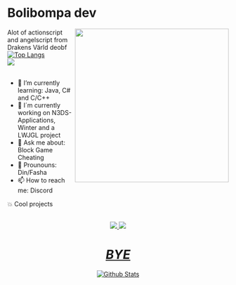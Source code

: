 

# Bolibompa dev #

<img align='right' src='https://github.com/pvpb0t/pvpb0t/blob/main/flux.png?raw=true' width='350"'>

Alot of actionscript and angelscript from Drakens Värld deobf<br>
[![Top Langs](https://github-readme-stats.vercel.app/api/top-langs/?username=pvpb0t&layout=compact&theme=tokyonight)](https://github.com/anuraghazra/github-readme-stats)<br>
![](https://komarev.com/ghpvc/?username=pvpb0t&color=blueviolet)<br>
<br>

- 🌱 I’m currently learning: Java, C# and C/C++
- 🔏 I´m currently working on N3DS-Applications, Winter and a LWJGL project
- 💬 Ask me about: Block Game Cheating
- :smiling_face_with_three_hearts: Prounouns: Din/Fasha
- 📫 How to reach me: Discord


<summary> 💥 Cool projects </summary>
<br>
<p align="center">
<a href="https://github.com/pvpb0t/Drakens-Varld-SOURCE">
<img src="https://github-readme-stats-defcon27.vercel.app/api/pin/?username=pvpb0t&repo=Drakens-Varld-SOURCE&show_owner=true&theme=react" />
</a>
<a href=https://github.com/pvpb0t/SettingsSystem>
<img src="https://github-readme-stats-defcon27.vercel.app/api/pin/?username=pvpb0t&repo=Mystical-Engine&show_owner=true&theme=react" />
</p>

<h1 align='center'><i>BYE</i></h1>

<p align="center">
        <img src="https://raw.githubusercontent.com/bornmay/bornmay/Update/svg/Bottom.svg" alt="Github Stats" />
</p>
